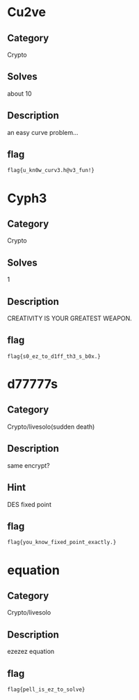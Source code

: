 # Cu2ve

## Category

Crypto

## Solves

about 10

## Description

an easy curve problem...

## flag

`flag{u_kn0w_curv3.h@v3_fun!}`



# Cyph3

## Category

Crypto

## Solves

1

## Description

CREATIVITY IS YOUR GREATEST WEAPON.

## flag

`flag{s0_ez_to_d1ff_th3_s_b0x.}`



# d77777s

## Category

Crypto/livesolo(sudden death)

## Description

same encrypt?

## Hint

DES fixed point

## flag

`flag{you_know_fixed_point_exactly.}`



# equation

## Category

Crypto/livesolo 

## Description

ezezez equation

## flag

`flag{pell_is_ez_to_solve}`

